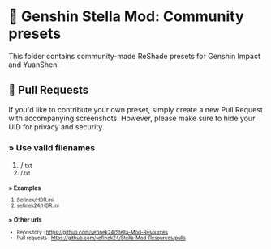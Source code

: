 # 🌠 Genshin Stella Mod: Community presets
This folder contains community-made ReShade presets for Genshin Impact and YuanShen.


## 👥 Pull Requests
If you'd like to contribute your own preset, simply create a new Pull Request with accompanying screenshots. However, please make sure to hide your UID for privacy and security.

### » Use valid filenames
1. <Discord username>/<Small description>.txt
2. <GitHub username>/<Small description>.txt

### » Examples
1. Sefinek/HDR.ini
2. sefinek24/HDR.ini

### » Other urls
* Repository    : https://github.com/sefinek24/Stella-Mod-Resources
* Pull requests : https://github.com/sefinek24/Stella-Mod-Resources/pulls